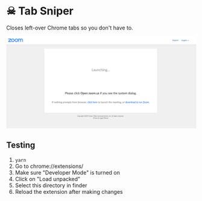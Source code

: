 # ☠ Tab Sniper

Closes left-over Chrome tabs so you don't have to.

![](static/dangling-zoom-tab.png)

## Testing

1. `yarn`
2. Go to chrome://extensions/
3. Make sure "Developer Mode" is turned on
4. Click on "Load unpacked" 
5. Select this directory in finder
6. Reload the extension after making changes
